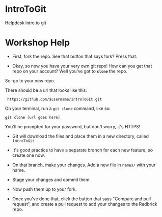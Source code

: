 # IntroToGit
Helpdesk intro to git 

# Workshop Help

- First, fork the repo. See that button that says fork? Press that.

- Okay, so now you have your very own git repo! How can you get that repo 
 on your account? Well you've got to **`clone`** the repo.

 So: go to your new repo.
 
 There should be a url that looks like this: 

     https://github.com/$username/IntroToGit.git
  
 On your terminal, run a `git clone` command, like so:

 ```
 git clone [url goes here]
 ```

 You'll be prompted for your password, but don't worry, it's HTTPS!

- Git will download the files and place them in a new directory, called 
`IntroToGit`

- It's good practice to have a separate branch for each new feature, so create one now.

- On that branch, make your changes. Add a new file in `names/` with your name.

- Stage your changes and commit them.

- Now push them up to your fork.

- Once you've done that, click the button that says "Compare and pull request",
and create a pull request to add your changes to the Redbrick repo.
